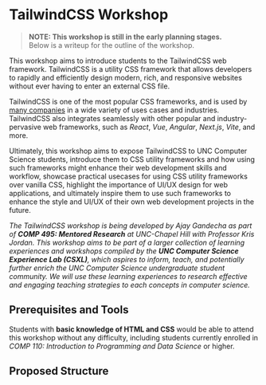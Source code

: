# TailwindCSS Workshop

> **NOTE: This workshop is still in the early planning stages.**<br/>Below is a writeup for the outline of the workshop.

This workshop aims to introduce students to the TailwindCSS web framework. TailwindCSS is a utility CSS framework that allows developers to rapidly and efficiently design modern, rich, and responsive websites without ever having to enter an external CSS file. 

TailwindCSS is one of the most popular CSS frameworks, and is used by [many companies](https://tailwindcss.com/showcase) in a wide variety of uses cases and industries. TailwindCSS also integrates seamlessly with other popular and industry-pervasive web frameworks, such as *React*, *Vue*, *Angular*, *Next.js*, *Vite*, and more.

Ultimately, this workshop aims to expose TailwindCSS to UNC Computer Science students, introduce them to CSS utility frameworks and how using such frameworks might enhance their web development skills and workflow, showcase practical usecases for using CSS utility frameworks over vanilla CSS, highlight the importance of UI/UX design for web applications, and ultimately inspire them to use such frameworks to enhance the style and UI/UX of their own web development projects in the future.

*The TailwindCSS workshop is being developed by Ajay Gandecha as part of **COMP 495: Mentored Research** at UNC-Chapel Hill with Professor Kris Jordan. This workshop aims to be part of a larger collection of learning experiences and workshops compiled by the **UNC Computer Science Experience Lab (CSXL)**, which aspires to inform, teach, and potentially further enrich the UNC Computer Science undergraduate student community. We will use these learning experiences to research effective and engaging teaching strategies to each concepts in computer science.*

## Prerequisites and Tools

Students with **basic knowledge of HTML and CSS** would be able to attend this workshop without any difficulty, including students currently enrolled in *COMP 110: Introduction to Programming and Data Science* or higher.

## Proposed Structure
